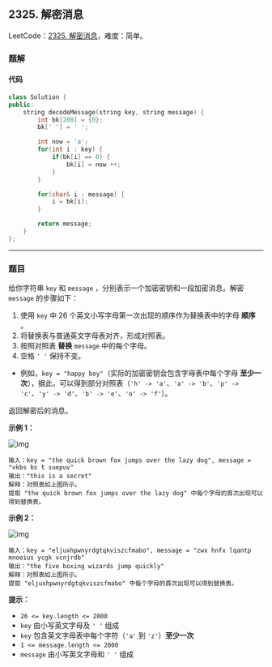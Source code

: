 ## 2325. 解密消息

LeetCode：[2325. 解密消息](https://leetcode.cn/problems/decode-the-message/description/)，难度：简单。

### 题解

#### 代码

```c++
class Solution {
public:
    string decodeMessage(string key, string message) {
        int bk[200] = {0};
        bk[' '] = ' ';

        int now = 'a';
        for(int i : key) {
            if(bk[i] == 0) {
                bk[i] = now ++;
            }
        }

        for(char& i : message) {
            i = bk[i];
        }

        return message;
    }
};
```



---



### 题目

给你字符串 `key` 和 `message` ，分别表示一个加密密钥和一段加密消息。解密 `message` 的步骤如下：

1. 使用 `key` 中 26 个英文小写字母第一次出现的顺序作为替换表中的字母 **顺序** 。
2. 将替换表与普通英文字母表对齐，形成对照表。
3. 按照对照表 **替换** `message` 中的每个字母。
4. 空格 `' '` 保持不变。

- 例如，`key = "happy boy"`（实际的加密密钥会包含字母表中每个字母 **至少一次**），据此，可以得到部分对照表（`'h' -> 'a'`、`'a' -> 'b'`、`'p' -> 'c'`、`'y' -> 'd'`、`'b' -> 'e'`、`'o' -> 'f'`）。

返回解密后的消息。

 

**示例 1：**

![img](https://gitee.com/xwl66/leetcode/raw/master/image/2325-ex1new4.jpg)

```
输入：key = "the quick brown fox jumps over the lazy dog", message = "vkbs bs t suepuv"
输出："this is a secret"
解释：对照表如上图所示。
提取 "the quick brown fox jumps over the lazy dog" 中每个字母的首次出现可以得到替换表。
```

**示例 2：**

![img](https://gitee.com/xwl66/leetcode/raw/master/image/2325-ex2new.jpg)

```
输入：key = "eljuxhpwnyrdgtqkviszcfmabo", message = "zwx hnfx lqantp mnoeius ycgk vcnjrdb"
输出："the five boxing wizards jump quickly"
解释：对照表如上图所示。
提取 "eljuxhpwnyrdgtqkviszcfmabo" 中每个字母的首次出现可以得到替换表。
```

 

**提示：**

- `26 <= key.length <= 2000`
- `key` 由小写英文字母及 `' '` 组成
- `key` 包含英文字母表中每个字符（`'a'` 到 `'z'`）**至少一次**
- `1 <= message.length <= 2000`
- `message` 由小写英文字母和 `' '` 组成


